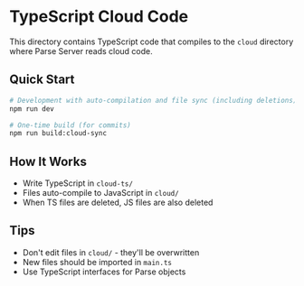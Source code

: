 # TypeScript Cloud Code

This directory contains TypeScript code that compiles to the `cloud` directory where Parse Server reads cloud code.

## Quick Start

```bash
# Development with auto-compilation and file sync (including deletions)
npm run dev

# One-time build (for commits)
npm run build:cloud-sync
```

## How It Works

- Write TypeScript in `cloud-ts/`
- Files auto-compile to JavaScript in `cloud/`
- When TS files are deleted, JS files are also deleted

## Tips

- Don't edit files in `cloud/` - they'll be overwritten
- New files should be imported in `main.ts`
- Use TypeScript interfaces for Parse objects 